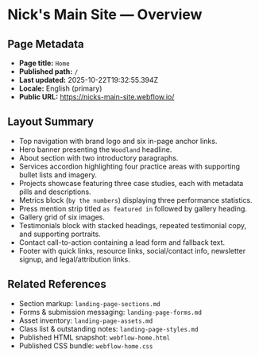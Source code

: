 # Nick's Main Site — Overview

## Page Metadata

- **Page title:** `Home`
- **Published path:** `/`
- **Last updated:** 2025-10-22T19:32:55.394Z
- **Locale:** English (primary)
- **Public URL:** https://nicks-main-site.webflow.io/

## Layout Summary

- Top navigation with brand logo and six in-page anchor links.
- Hero banner presenting the `Woodland` headline.
- About section with two introductory paragraphs.
- Services accordion highlighting four practice areas with supporting bullet lists and imagery.
- Projects showcase featuring three case studies, each with metadata pills and descriptions.
- Metrics block (`by the numbers`) displaying three performance statistics.
- Press mention strip titled `as featured in` followed by gallery heading.
- Gallery grid of six images.
- Testimonials block with stacked headings, repeated testimonial copy, and supporting portraits.
- Contact call-to-action containing a lead form and fallback text.
- Footer with quick links, resource links, social/contact info, newsletter signup, and legal/attribution links.

## Related References

- Section markup: `landing-page-sections.md`
- Forms & submission messaging: `landing-page-forms.md`
- Asset inventory: `landing-page-assets.md`
- Class list & outstanding notes: `landing-page-styles.md`
- Published HTML snapshot: `webflow-home.html`
- Published CSS bundle: `webflow-home.css`
